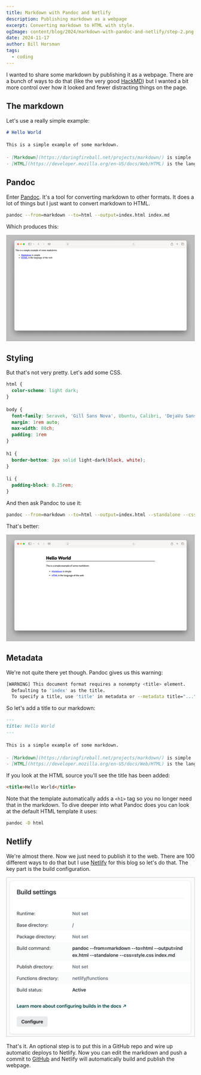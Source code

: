 ```yaml
---
title: Markdown with Pandoc and Netlify
description: Publishing markdown as a webpage
excerpt: Converting markdown to HTML with style.
ogImage: content/blog/2024/markdown-with-pandoc-and-netlify/step-2.png
date: 2024-11-17
author: Bill Horsman
tags:
  - coding
---
```


I wanted to share some markdown by publishing it as a webpage. There are a bunch of ways to do that (like the very good [HackMD](https://hackmd.io/)) but I wanted a bit more control over how it looked and fewer distracting things on the page.

## The markdown

Let's use a really simple example:

```md
# Hello World

This is a simple example of some markdown.

- [Markdown](https://daringfireball.net/projects/markdown/) is simple
- [HTML](https://developer.mozilla.org/en-US/docs/Web/HTML) is the language of the web
```

## Pandoc

Enter [Pandoc](https://pandoc.org/). It's a tool for converting markdown to other formats. It does a lot of things but I just want to convert markdown to HTML.

```sh
pandoc --from=markdown --to=html --output=index.html index.md
```

Which produces this:

![Pandoc output — step 1](step-1.png)

## Styling

But that's not very pretty. Let's add some CSS.

```css
html {
  color-scheme: light dark;
}

body {
  font-family: Seravek, 'Gill Sans Nova', Ubuntu, Calibri, 'DejaVu Sans', source-sans-pro, sans-serif;;
  margin: 1rem auto;
  max-width: 80ch;
  padding: 1rem
}

h1 {
  border-bottom: 2px solid light-dark(black, white);
}

li {
  padding-block: 0.25rem;
}
```

And then ask Pandoc to use it:

```sh
pandoc --from=markdown --to=html --output=index.html --standalone --css=style.css index.md
```

That's better:

![Pandoc output — step 2](step-2.png)

## Metadata

We're not quite there yet though. Pandoc gives us this warning:

```sh
[WARNING] This document format requires a nonempty <title> element.
  Defaulting to 'index' as the title.
  To specify a title, use 'title' in metadata or --metadata title="...".
```

So let's add a title to our markdown:

```md
---
title: Hello World
---

This is a simple example of some markdown.

- [Markdown](https://daringfireball.net/projects/markdown/) is simple
- [HTML](https://developer.mozilla.org/en-US/docs/Web/HTML) is the language of the web
```

If you look at the HTML source you'll see the title has been added:

```html
<title>Hello World</title>
```

Note that the template automatically adds a `<h1>` tag so you no longer need that in the markdown. To dive deeper into what Pandoc does you can look at the default HTML template it uses:

```sh
pandoc -D html
```

## Netlify

We're almost there. Now we just need to publish it to the web. There are 100 different ways to do that but I use [Netlify](https://www.netlify.com/) for this blog so let's do that. The key part is the build configuration.

![Netlify build configuration](netlify.png)

That's it. An optional step is to put this in a GitHub repo and wire up automatic deploys to Netlify. Now you can edit the markdown and push a commit to [GitHub](https://github.com/) and Netlify will automatically build and publish the webpage.
